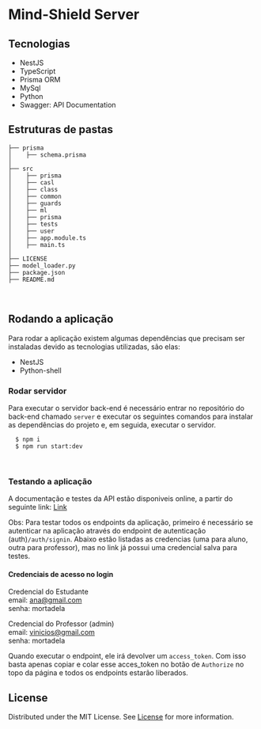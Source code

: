 # Mind-Shield Server

## Tecnologias

-   NestJS
-   TypeScript
-   Prisma ORM
-   MySql
-   Python
-   Swagger: API Documentation
    <br>

## Estruturas de pastas
```
├── prisma
│    ├── schema.prisma
│
├── src
│    ├── prisma
│    ├── casl
│    ├── class
│    ├── common
│    ├── guards
│    ├── ml
│    ├── prisma
│    ├── tests
│    ├── user
│    ├── app.module.ts
│    ├── main.ts
│
├── LICENSE
├── model_loader.py
├── package.json
├── README.md
```

<br>

## Rodando a aplicação

Para rodar a aplicação existem algumas dependências que precisam ser instaladas devido as tecnologias utilizadas, são elas:

-   NestJS
-   Python-shell

### Rodar servidor

Para executar o servidor back-end é necessário entrar no repositório do back-end chamado `server` e executar os seguintes comandos para instalar as dependências do projeto e, em seguida, executar o servidor.

```
  $ npm i
  $ npm run start:dev
```

<br>

### Testando a aplicação
A documentação e testes da API estão disponiveis online, a partir do seguinte link: [Link](http://44.193.74.82:5500/api)

Obs: Para testar todos os endpoints da aplicação, primeiro é necessário se autenticar na aplicação através do endpoint de autenticação (auth)`/auth/signin`. Abaixo estão listadas as credencias (uma para aluno, outra para professor), mas no link já possui uma credencial salva para testes.

#### Credenciais de acesso no login
Credencial do Estudante <br>
email: ana@gmail.com <br>
senha: mortadela <br>

Credencial do Professor (admin) <br>
email: vinicios@gmail.com <br>
senha: mortadela <br>

Quando executar o endpoint, ele irá devolver um `access_token`. Com isso basta apenas copiar e colar esse acces_token no botão de `Authorize` no topo da página e todos os endpoints estarão liberados.


## License

Distributed under the MIT License. See [License](https://github.com/Mind-Shield/server/blob/main/LICENSE) for more information.

